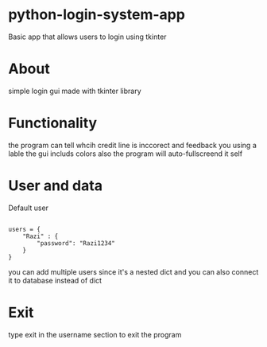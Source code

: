 # python-login-system-app
Basic app that allows users to login using tkinter


<h1>About</h1>

simple login gui made with tkinter library

<h1>Functionality</h1>

the program can tell whcih credit line is inccorect and feedback you using a lable
the gui includs colors also
the program will auto-fullscreend it self

<h1>User and data</h1>

Default user

```

users = {
    "Razi" : {
        "password": "Razi1234"
    }
}

```

you can add multiple users since it's a nested dict and you can also connect it to database instead of dict


<h1>Exit</h1>

type exit in the username section to exit the program
